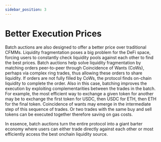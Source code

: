 ```yaml
---
sidebar_position: 3
---
```


# Better Execution Prices

Batch auctions are also designed to offer a better price over traditional CFMMs. Liquidity fragmentation poses a big problem for the DeFi space, forcing users to constantly check liquidity pools against each other to find the best prices. Batch auctions help solve liquidity fragmentation by matching orders peer-to-peer through Coincidence of Wants (CoWs), perhaps via complex ring trades, thus allowing these orders to share liquidity. If orders are not fully filled by CoWs, the protocol finds on-chain liquidity to complete the order. Also in this case, batching improves the execution by exploiting complementarities between the trades in the batch. For example, the most efficient way to exchange a given token for another may be to exchange the first token for USDC, then USDC for ETH, then ETH for the final token. Coincidence of wants may emerge in the intermediate step of this sequence of trades. Or two trades with the same buy and sell tokens can be executed together therefore saving on gas costs.

In essence, batch auctions turn the entire protocol into a giant barter economy where users can either trade directly against each other or most efficiently access the best onchain liquidity source.
